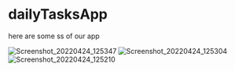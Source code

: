 # dailyTasksApp

here are some ss of our app

![Screenshot_20220424_125347](https://user-images.githubusercontent.com/91983775/164966559-ca32e2fd-2b0e-4db6-bc57-c1e4b55a8736.png)
![Screenshot_20220424_125304](https://user-images.githubusercontent.com/91983775/164966560-bb3f6ebc-4893-4b84-8b16-82dee6ca5ff8.png)
![Screenshot_20220424_125210](https://user-images.githubusercontent.com/91983775/164966566-f55902cf-7e78-44cf-91be-6ccc218616ea.png)
